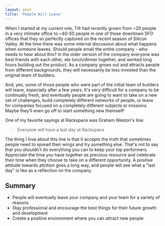 ```yaml
---
layout: post
title: 'People Will Leave'
---
```


When I started at my current role, Tilt had recently grown from ~20 people in a very intimate office to ~40-50 people in one of those downtown SFO offices that they so perfectly captured on the recent season of Silicon Valley.  At the time there was some internal discussion about what happens when someone leaves.  Should people email the entire company - who needs to hear about this?  In the older version of the company everyone was best friends with each other, ate lunch/dinner together, and worked long hours building out the product.  As a company grows out and attracts people from different backgrounds, they will necessarily be less invested than the original team of builders.

And, yes, some of those people who were part of the initial team of builders will leave, especially after a few years.  It's very difficult for a company to be continually fresh, and eventually people are going to want to take on a new set of challenges, build completely different networks of people, or leave for companies focused on a completely different subjects or missions.  Maybe they'll even go off to start something new themself!

One of my favorite sayings at Rackspace was Graham Weston's line:

> Everyone will have a last day at Rackspace

The thing I love about this line is that it accepts the truth that sometimes people need to spread their wings and try something else.  That's not to say that you shouldn't do everything you can to keep your top performers.  Appreciate the time you have together as precious resource and celebrate their time when they choose to take on a different opportunity.  A positive attitude towards attrition goes a long way, and people will see what a "last day" is like as a reflection on the company.

## Summary

* People will eventually leave your company and your team for a variety of reasons
* Stay professional and encourage the best things for their future growth and development
* Create a positive environment where you can attract new people